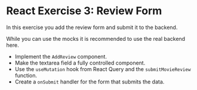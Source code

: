 # React Exercise 3: Review Form

In this exercise you add the review form and submit it to the backend.

While you can use the mocks it is recommended to use the real backend here.

- Implement the `AddReview` component.
- Make the textarea field a fully controlled component.
- Use the `useMutation` hook from React Query and the `submitMovieReview` function.
- Create a `onSubmit` handler for the form that submits the data.
